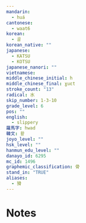 ```yaml
---
mandarin:
  - huá
cantonese:
  - waat6
korean:
  - 골
korean_native: ""
japanese:
  - KATSU
  - KOTSU
japanese_nanori: ""
vietnamese:
middle_chinese_initial: h
middle_chinese_final: ɣuɛt
stroke_count: "13"
radical: 水
skip_number: 1-3-10
grade_level: 6
pos: ""
english:
  - slippery
羅馬字: hwad
韓文: 홛
joyo_level: ""
hsk_level: ""
hanmun_edu_level: ""
danayo_id: 6295
mc_id: 1496
graphemic_classification: 骨
stand_in: "TRUE"
aliases:
  - 猾
---
```


# Notes
